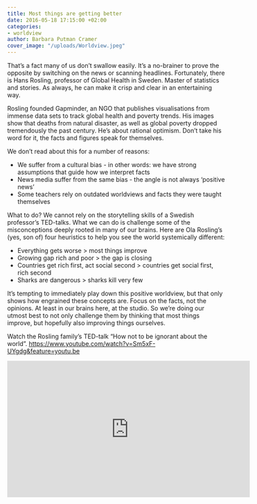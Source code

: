 ```yaml
---
title: Most things are getting better
date: 2016-05-18 17:15:00 +02:00
categories:
- worldview
author: Barbara Putman Cramer
cover_image: "/uploads/Worldview.jpeg"
---
```


That’s a fact many of us don’t swallow easily. It’s a no-brainer to prove the opposite by switching on the news or scanning headlines. Fortunately, there is Hans Rosling, professor of Global Health in Sweden. Master of statistics and stories. As always, he can make it crisp and clear in an entertaining way. 

Rosling founded Gapminder, an NGO that publishes visualisations from immense data sets to track global health and poverty trends. His images show that deaths from natural disaster, as well as global poverty dropped tremendously the past century. He’s about rational optimism. Don’t take his word for it, the facts and figures speak for themselves.

We don’t read about this for a number of reasons:
* We suffer from a cultural bias - in other words: we have strong assumptions that guide how we interpret facts
* News media suffer from the same bias - the angle is not always ‘positive news’
* Some teachers rely on outdated worldviews and facts they were taught themselves

What to do? We cannot rely on the storytelling skills of a Swedish professor’s TED-talks. What we can do is challenge some of the misconceptions deeply rooted in many of our brains. Here are Ola Rosling’s (yes, son of) four heuristics to help you see the world systemically different:

* Everything gets worse > most things improve
* Growing gap rich and poor > the gap is closing
* Countries get rich first, act social second > countries get social first, rich second
* Sharks are dangerous > sharks kill very few

It’s tempting to immediately play down this positive worldview, but that only shows how engrained these concepts are. Focus on the facts, not the opinions. At least in our brains here, at the studio. So we’re doing our utmost best to not only challenge them by thinking that most things improve, but hopefully also improving things ourselves. 

Watch the Rosling family’s TED-talk “How not to be ignorant about the world”.  https://www.youtube.com/watch?v=Sm5xF-UYgdg&feature=youtu.be

<iframe width="560" height="315" src="https://www.youtube.com/embed/Sm5xF-UYgdg" frameborder="0" allowfullscreen></iframe>

  
